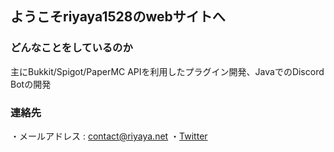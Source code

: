 ## ようこそriyaya1528のwebサイトへ

### どんなことをしているのか
主にBukkit/Spigot/PaperMC APIを利用したプラグイン開発、JavaでのDiscord Botの開発

### 連絡先
・メールアドレス : contact@riyaya.net
・[Twitter](https://twitter.com/riyaya1528)
